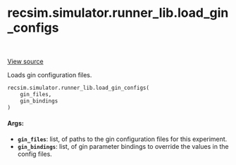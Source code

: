 <div itemscope itemtype="http://developers.google.com/ReferenceObject">
<meta itemprop="name" content="recsim.simulator.runner_lib.load_gin_configs" />
<meta itemprop="path" content="Stable" />
</div>

# recsim.simulator.runner_lib.load_gin_configs

<!-- Insert buttons -->

<table class="tfo-notebook-buttons tfo-api" align="left">
</table>

<a target="_blank" href="https://github.com/google-research/recsim/tree/master/recsim/simulator/runner_lib.py">View
source</a>

<!-- Start diff -->
Loads gin configuration files.

```python
recsim.simulator.runner_lib.load_gin_configs(
    gin_files,
    gin_bindings
)
```

<!-- Placeholder for "Used in" -->

#### Args:

*   <b>`gin_files`</b>: list, of paths to the gin configuration files for this
    experiment.
*   <b>`gin_bindings`</b>: list, of gin parameter bindings to override the
    values in the config files.
